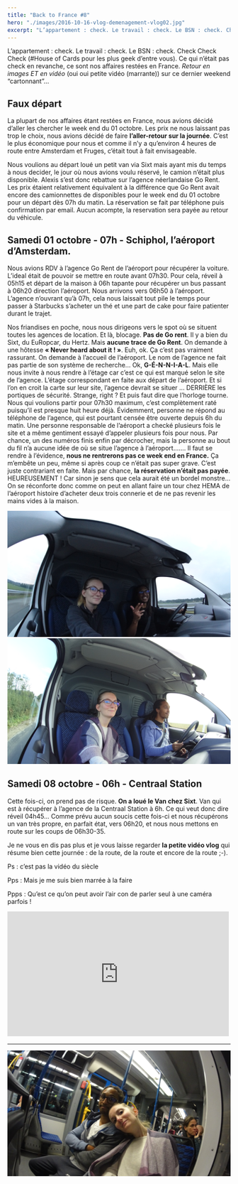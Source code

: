 ```yaml
---
title: "Back to France #8"
hero: "./images/2016-10-16-vlog-demenagement-vlog02.jpg"
excerpt: "L’appartement : check. Le travail : check. Le BSN : check. Check Check Check (#House of Cards pour les plus geek d’entre vous). Ce qui n’était pas check en revanche, ce sont nos affaires restées en France. Retour en images ET en vidéo (oui oui petite vidéo (marrante)) sur ce dernier weekend “cartonnant”... Faux départ La plupart de"
---
```

L’appartement : check. Le travail : check. Le BSN : check. Check Check Check (#House of Cards pour les plus geek d’entre vous). Ce qui n’était pas check en revanche, ce sont nos affaires restées en France. _Retour en images ET en vidéo_ (oui oui petite vidéo (marrante)) sur ce dernier weekend “cartonnant”...

## Faux départ

La plupart de nos affaires étant restées en France, nous avions décidé d’aller les chercher le week end du 01 octobre. Les prix ne nous laissant pas trop le choix, nous avions décidé de faire **l’aller-retour sur la journée**. C’est le plus économique pour nous et comme il n’y a qu’environ 4 heures de route entre Amsterdam et Fruges, c’était tout à fait envisageable.

Nous voulions au départ loué un petit van via Sixt mais ayant mis du temps à nous decider, le jour où nous avions voulu réservé, le camion n’était plus disponible. Alexis s’est donc rebattue sur l’agence néerlandaise Go Rent. Les prix étaient relativement équivalent à la différence que Go Rent avait encore des camionnettes de disponibles pour le week end du 01 octobre pour un départ dès 07h du matin. La réservation se fait par téléphone puis confirmation par email. Aucun acompte, la reservation sera payée au retour du véhicule.

## Samedi 01 octobre - 07h - Schiphol, l’aéroport d’Amsterdam.

Nous avions RDV à l’agence Go Rent de l’aéroport pour récupérer la voiture. L’ideal était de pouvoir se mettre en route avant 07h30. Pour cela, réveil à 05h15 et départ de la maison à 06h tapante pour récupérer un bus passant à 06h20 direction l’aéroport. Nous arrivons vers 06h50 à l’aéroport. L’agence n’ouvrant qu’à 07h, cela nous laissait tout pile le temps pour passer à Starbucks s’acheter un thé et une part de cake pour faire patienter durant le trajet.

Nos friandises en poche, nous nous dirigeons vers le spot où se situent toutes les agences de location. Et là, blocage. **Pas de Go rent**. Il y a bien du Sixt, du EuRopcar, du Hertz. Mais **aucune trace de Go Rent**. On demande à une hôtesse **« Never heard about it ! »**. Euh, ok. Ça c’est pas vraiment rassurant. On demande à l’accueil de l’aéroport. Le nom de l’agence ne fait pas partie de son système de recherche... Ok, **G-É-N-N-I-A-L**. Mais elle nous invite à nous rendre à l’étage car c’est ce qui est marqué selon le site de l’agence. L’étage correspondant en faite aux départ de l’aéroport. Et si l’on en croit la carte sur leur site, l’agence devrait se situer ... DERRIÈRE les portiques de sécurité. Strange, right ? Et puis faut dire que l’horloge tourne. Nous qui voulions partir pour 07h30 maximum, c’est complètement raté puisqu’il est presque huit heure déjà. Évidemment, personne ne répond au téléphone de l’agence, qui est pourtant censée être ouverte depuis 6h du matin. Une personne responsable de l’aéroport a checké plusieurs fois le site et a même gentiment essayé d’appeler plusieurs fois pour nous. Par chance, un des numéros finis enfin par décrocher, mais la personne au bout du fil n’a aucune idée de où se situe l’agence à l’aéroport....... Il faut se rendre à l’évidence, **nous ne rentrerons pas ce week end en France.**
Ça m’embête un peu, même si après coup ce n’était pas super grave. C’est juste contrariant en faite. Mais par chance, **la réservation n’était pas payée**. HEUREUSEMENT ! Car sinon je sens que cela aurait été un bordel monstre...
On se réconforte donc comme on peut en allant faire un tour chez HEMA de l’aéroport histoire d’acheter deux trois connerie et de ne pas revenir les mains vides à la maison.

<div class="gallery">
<img alt="2016-10-16-vlog-demenagement-vlog01.jpg" src="./images/2016-10-16-vlog-demenagement-vlog01.jpg" title="Petits yeux au petit matin">
<img alt="2016-10-16-vlog-demenagement-vlog03.jpg" src="./images/2016-10-16-vlog-demenagement-vlog03.jpg" title="Petits yeux au petit gouter">
</div>

## Samedi 08 octobre - 06h - Centraal Station

Cette fois-ci, on prend pas de risque. **On a loué le Van chez Sixt**. Van qui est à récupérer à l’agence de la Centraal Station à 6h. Ce qui veut donc dire réveil 04h45... Comme prévu aucun soucis cette fois-ci et nous récupérons un van très propre, en parfait état, vers 06h20, et nous nous mettons en route sur les coups de 06h30-35.

Je ne vous en dis pas plus et je vous laisse regarder **la petite vidéo vlog** qui résume bien cette journée : de la route, de la route et encore de la route ;-).

Ps : c’est pas la vidéo du siècle

Pps : Mais je me suis bien marrée à la faire

Ppps : Qu’est ce qu’on peut avoir l’air con de parler seul à une caméra parfois !

<iframe src="https://player.vimeo.com/video/260558531?dnt=1&app_id=122963" width="500" height="281" frameborder="0" title="Adeux-cestmieux-Vlog_01" allow="autoplay; fullscreen" allowfullscreen></iframe>

---

<img alt="2016-10-16-vlog-demenagement-vlog04.jpg" src="./images/2016-10-16-vlog-demenagement-vlog04.jpg">

